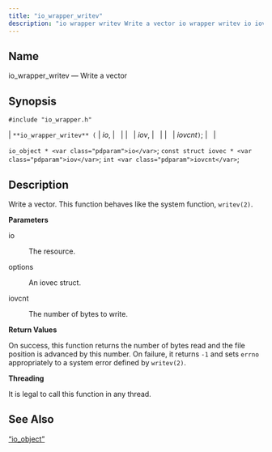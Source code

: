 ```yaml
---
title: "io_wrapper_writev"
description: "io wrapper writev Write a vector io wrapper writev io iov iovcnt io object io const struct iovec iov int iovcnt Write a vector This function behaves like the system function writev 2 io The resource options An iovec struct iovcnt The number of bytes to write On success this..."
---
```


<a name="apis.io_wrapper_writev"></a> 
## Name

io_wrapper_writev — Write a vector

## Synopsis

`#include "io_wrapper.h"`

| `**io_wrapper_writev** (` | <var class="pdparam">io</var>, |   |
|   | <var class="pdparam">iov</var>, |   |
|   | <var class="pdparam">iovcnt</var>`)`; |   |

`io_object * <var class="pdparam">io</var>`;
`const struct iovec * <var class="pdparam">iov</var>`;
`int <var class="pdparam">iovcnt</var>`;<a name="idp54105696"></a> 
## Description

Write a vector. This function behaves like the system function, `writev(2)`.

**<a name="idp54107392"></a> Parameters**

<dl class="variablelist">

<dt>io</dt>

<dd>

The resource.

</dd>

<dt>options</dt>

<dd>

An iovec struct.

</dd>

<dt>iovcnt</dt>

<dd>

The number of bytes to write.

</dd>

</dl>

**<a name="idp54113776"></a> Return Values**

On success, this function returns the number of bytes read and the file position is advanced by this number. On failure, it returns `-1` and sets `errno` appropriately to a system error defined by `writev(2)`.

**<a name="idp54116192"></a> Threading**

It is legal to call this function in any thread.

<a name="idp54117296"></a> 
## See Also

[“io_object”](/momentum/3/3-api/structs-io-object)